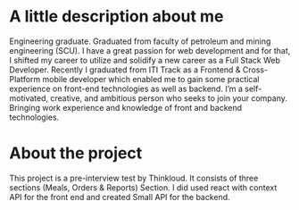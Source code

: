 # A little description about me
Engineering graduate. Graduated from faculty of petroleum and mining engineering (SCU). I have a great passion for web development and for that, I shifted my career to utilize and solidify a new career as a Full Stack Web Developer. Recently I graduated from ITI Track as a Frontend & Cross-Platform mobile developer which enabled me to gain some practical experience on front-end technologies as well as backend. I’m a self-motivated, creative, and ambitious person who seeks to join your company. Bringing work experience and knowledge of front and backend technologies.

# About the project
This project is a pre-interview test by Thinkloud. It consists of three sections (Meals, Orders & Reports) Section. I did used react with context API for the front end and created Small API for the backend.
